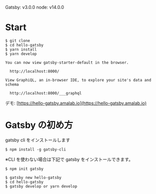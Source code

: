 Gatsby: v3.0.0
node: v14.0.0

# Start

```shell
$ git clone
$ cd hello-gatsby
$ yarn install
$ yarn develop
```

```
You can now view gatsby-starter-default in the browser.
⠀
  http://localhost:8000/
⠀
View GraphiQL, an in-browser IDE, to explore your site's data and schema
⠀
  http://localhost:8000/___graphql
```

デモ: [https://hello-gatsby.amalab.io](https://hello-gatsby.amalab.io)

# Gatsby の初め方

gatsby cli をインストールします

```shell
$ npm install -g gatsby-cli
```

※CLI を使わない場合は下記で gatsby をインストールできます。

```shell
$ npm init gatsby
```

```
$ gatsby new hello-gatsby
$ cd hello-gatsby
$ gatsby develop or yarn develop
```
